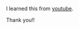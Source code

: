I learned this from [youtube](https://www.youtube.com/watch?v=pKpKv9MKN-E&ab_channel=ProgrammingPercy).

Thank you!!
